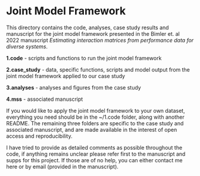 # Joint Model Framework

This directory contains the code, analyses, case study results and manuscript for the joint model framework presented in the Bimler et. al 2022 manuscript *Estimating interaction matrices from performance data for diverse systems*. 

**1.code** - scripts and functions to run the joint model framework

**2.case_study** - data, specific functions, scripts and model output from the joint model framework applied to our case study

**3.analyses** - analyses and figures from the case study

**4.mss** - associated manuscript  


If you would like to apply the joint model framework to your own dataset, everything you need should be in the ~/1.code folder, along with another README. The remaining three folders are specific to the case study and associated manuscript, and are made available in the interest of open access and reproducibility.  

I have tried to provide as detailed comments as possible throughout the code, if anything remains unclear please refer first to the manuscript and supps for this project. If those are of no help, you can either contact me here or by email (provided in the manuscript).  
